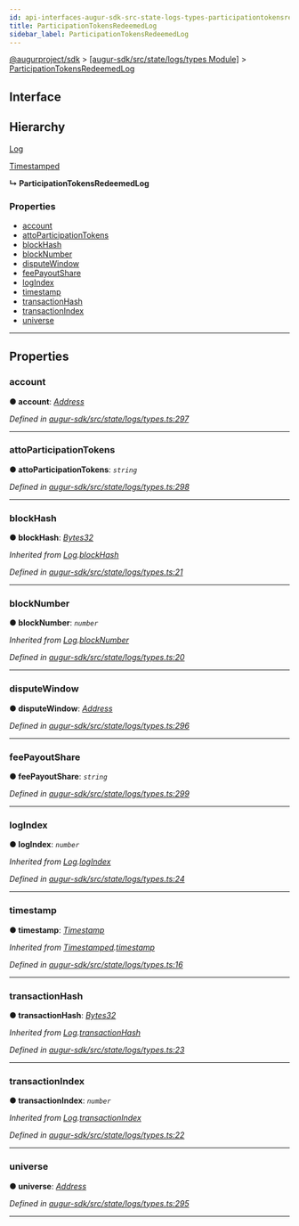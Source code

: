 ```yaml
---
id: api-interfaces-augur-sdk-src-state-logs-types-participationtokensredeemedlog
title: ParticipationTokensRedeemedLog
sidebar_label: ParticipationTokensRedeemedLog
---
```


[@augurproject/sdk](api-readme.md) > [[augur-sdk/src/state/logs/types Module]](api-modules-augur-sdk-src-state-logs-types-module.md) > [ParticipationTokensRedeemedLog](api-interfaces-augur-sdk-src-state-logs-types-participationtokensredeemedlog.md)

## Interface

## Hierarchy

 [Log](api-interfaces-augur-sdk-src-state-logs-types-log.md)

 [Timestamped](api-interfaces-augur-sdk-src-state-logs-types-timestamped.md)

**↳ ParticipationTokensRedeemedLog**

### Properties

* [account](api-interfaces-augur-sdk-src-state-logs-types-participationtokensredeemedlog.md#account)
* [attoParticipationTokens](api-interfaces-augur-sdk-src-state-logs-types-participationtokensredeemedlog.md#attoparticipationtokens)
* [blockHash](api-interfaces-augur-sdk-src-state-logs-types-participationtokensredeemedlog.md#blockhash)
* [blockNumber](api-interfaces-augur-sdk-src-state-logs-types-participationtokensredeemedlog.md#blocknumber)
* [disputeWindow](api-interfaces-augur-sdk-src-state-logs-types-participationtokensredeemedlog.md#disputewindow)
* [feePayoutShare](api-interfaces-augur-sdk-src-state-logs-types-participationtokensredeemedlog.md#feepayoutshare)
* [logIndex](api-interfaces-augur-sdk-src-state-logs-types-participationtokensredeemedlog.md#logindex)
* [timestamp](api-interfaces-augur-sdk-src-state-logs-types-participationtokensredeemedlog.md#timestamp)
* [transactionHash](api-interfaces-augur-sdk-src-state-logs-types-participationtokensredeemedlog.md#transactionhash)
* [transactionIndex](api-interfaces-augur-sdk-src-state-logs-types-participationtokensredeemedlog.md#transactionindex)
* [universe](api-interfaces-augur-sdk-src-state-logs-types-participationtokensredeemedlog.md#universe)

---

## Properties

<a id="account"></a>

###  account

**● account**: *[Address](api-modules-augur-sdk-src-state-logs-types-module.md#address)*

*Defined in [augur-sdk/src/state/logs/types.ts:297](https://github.com/AugurProject/augur/blob/1e1466f1d3/packages/augur-sdk/src/state/logs/types.ts#L297)*

___
<a id="attoparticipationtokens"></a>

###  attoParticipationTokens

**● attoParticipationTokens**: *`string`*

*Defined in [augur-sdk/src/state/logs/types.ts:298](https://github.com/AugurProject/augur/blob/1e1466f1d3/packages/augur-sdk/src/state/logs/types.ts#L298)*

___
<a id="blockhash"></a>

###  blockHash

**● blockHash**: *[Bytes32](api-modules-augur-sdk-src-state-logs-types-module.md#bytes32)*

*Inherited from [Log](api-interfaces-augur-sdk-src-state-logs-types-log.md).[blockHash](api-interfaces-augur-sdk-src-state-logs-types-log.md#blockhash)*

*Defined in [augur-sdk/src/state/logs/types.ts:21](https://github.com/AugurProject/augur/blob/1e1466f1d3/packages/augur-sdk/src/state/logs/types.ts#L21)*

___
<a id="blocknumber"></a>

###  blockNumber

**● blockNumber**: *`number`*

*Inherited from [Log](api-interfaces-augur-sdk-src-state-logs-types-log.md).[blockNumber](api-interfaces-augur-sdk-src-state-logs-types-log.md#blocknumber)*

*Defined in [augur-sdk/src/state/logs/types.ts:20](https://github.com/AugurProject/augur/blob/1e1466f1d3/packages/augur-sdk/src/state/logs/types.ts#L20)*

___
<a id="disputewindow"></a>

###  disputeWindow

**● disputeWindow**: *[Address](api-modules-augur-sdk-src-state-logs-types-module.md#address)*

*Defined in [augur-sdk/src/state/logs/types.ts:296](https://github.com/AugurProject/augur/blob/1e1466f1d3/packages/augur-sdk/src/state/logs/types.ts#L296)*

___
<a id="feepayoutshare"></a>

###  feePayoutShare

**● feePayoutShare**: *`string`*

*Defined in [augur-sdk/src/state/logs/types.ts:299](https://github.com/AugurProject/augur/blob/1e1466f1d3/packages/augur-sdk/src/state/logs/types.ts#L299)*

___
<a id="logindex"></a>

###  logIndex

**● logIndex**: *`number`*

*Inherited from [Log](api-interfaces-augur-sdk-src-state-logs-types-log.md).[logIndex](api-interfaces-augur-sdk-src-state-logs-types-log.md#logindex)*

*Defined in [augur-sdk/src/state/logs/types.ts:24](https://github.com/AugurProject/augur/blob/1e1466f1d3/packages/augur-sdk/src/state/logs/types.ts#L24)*

___
<a id="timestamp"></a>

###  timestamp

**● timestamp**: *[Timestamp](api-modules-augur-sdk-src-state-logs-types-module.md#timestamp)*

*Inherited from [Timestamped](api-interfaces-augur-sdk-src-state-logs-types-timestamped.md).[timestamp](api-interfaces-augur-sdk-src-state-logs-types-timestamped.md#timestamp)*

*Defined in [augur-sdk/src/state/logs/types.ts:16](https://github.com/AugurProject/augur/blob/1e1466f1d3/packages/augur-sdk/src/state/logs/types.ts#L16)*

___
<a id="transactionhash"></a>

###  transactionHash

**● transactionHash**: *[Bytes32](api-modules-augur-sdk-src-state-logs-types-module.md#bytes32)*

*Inherited from [Log](api-interfaces-augur-sdk-src-state-logs-types-log.md).[transactionHash](api-interfaces-augur-sdk-src-state-logs-types-log.md#transactionhash)*

*Defined in [augur-sdk/src/state/logs/types.ts:23](https://github.com/AugurProject/augur/blob/1e1466f1d3/packages/augur-sdk/src/state/logs/types.ts#L23)*

___
<a id="transactionindex"></a>

###  transactionIndex

**● transactionIndex**: *`number`*

*Inherited from [Log](api-interfaces-augur-sdk-src-state-logs-types-log.md).[transactionIndex](api-interfaces-augur-sdk-src-state-logs-types-log.md#transactionindex)*

*Defined in [augur-sdk/src/state/logs/types.ts:22](https://github.com/AugurProject/augur/blob/1e1466f1d3/packages/augur-sdk/src/state/logs/types.ts#L22)*

___
<a id="universe"></a>

###  universe

**● universe**: *[Address](api-modules-augur-sdk-src-state-logs-types-module.md#address)*

*Defined in [augur-sdk/src/state/logs/types.ts:295](https://github.com/AugurProject/augur/blob/1e1466f1d3/packages/augur-sdk/src/state/logs/types.ts#L295)*

___

